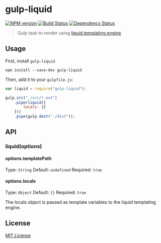 # gulp-liquid
[![NPM version][npm-image]][npm-url] [![Build Status][travis-image]][travis-url] [![Dependency Status][depstat-image]][depstat-url]

> Gulp task to render using [liquid templating engine](https://github.com/Shopify/liquid)

## Usage

First, install `gulp-liquid`

```shell
npm install --save-dev gulp-liquid
```

Then, add it to your `gulpfile.js`:

```javascript
var liquid = require("gulp-liquid");

gulp.src("./src/*.ext")
	.pipe(liquid({
		locals: {}
	}))
	.pipe(gulp.dest("./dist"));
```

## API

### liquid(options)

#### options.templatePath
Type: `String`
Default: `undefined`
Required: `true`

#### options.locals
Type: `Object`
Default: `{}`
Required: `true`

The locals object is passed as template variables to the liquid templating engine.

## License

[MIT License](http://en.wikipedia.org/wiki/MIT_License)

[npm-url]: https://npmjs.org/package/gulp-liquid
[npm-image]: https://badge.fury.io/js/gulp-liquid.png

[travis-url]: http://travis-ci.org/rowoot/gulp-liquid
[travis-image]: https://secure.travis-ci.org/rowoot/gulp-liquid.png?branch=master

[coveralls-url]: https://coveralls.io/r/rowoot/gulp-liquid
[coveralls-image]: https://coveralls.io/repos/rowoot/gulp-liquid/badge.png

[depstat-url]: https://david-dm.org/rowoot/gulp-liquid
[depstat-image]: https://david-dm.org/rowoot/gulp-liquid.png
